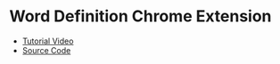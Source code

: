 # Word Definition Chrome Extension
* [Tutorial Video](https://www.youtube.com/watch?v=GWDx1GnxhOw&list=PLa36LPDZYInVDkpedMZDSQBTFy7vSrEoh&index=2)
* [Source Code](https://github.com/CodingTrain/website/tree/master/CodingChallenges/CC_084_Word_Definition_Extension/JavaScript)